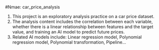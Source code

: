#Nmae: car_price_analysis
1. This project is an exploratory analysis practice on a car price dataset.
2. The analysis content includes the correlation between each variable, whether there is a linear relationship between features and the target value, and training an AI model to predict future prices.
3. Related AI models include: Linear regression model, Polynomial regression model, Polynomial transformation, Pipeline...
